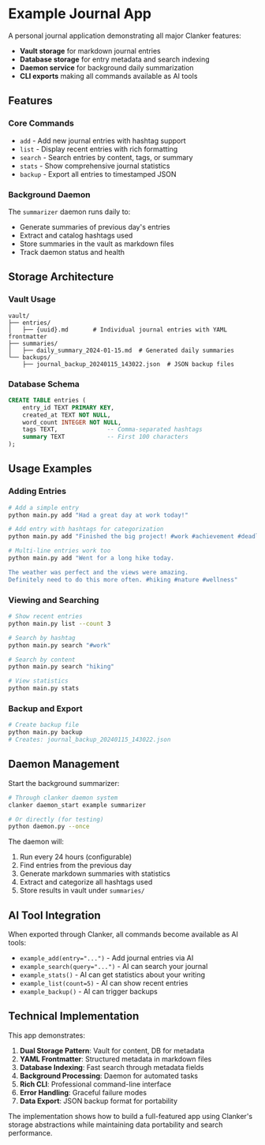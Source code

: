 # Example Journal App

A personal journal application demonstrating all major Clanker features:
- **Vault storage** for markdown journal entries 
- **Database storage** for entry metadata and search indexing
- **Daemon service** for background daily summarization
- **CLI exports** making all commands available as AI tools

## Features

### Core Commands
- `add` - Add new journal entries with hashtag support
- `list` - Display recent entries with rich formatting
- `search` - Search entries by content, tags, or summary
- `stats` - Show comprehensive journal statistics  
- `backup` - Export all entries to timestamped JSON

### Background Daemon
The `summarizer` daemon runs daily to:
- Generate summaries of previous day's entries
- Extract and catalog hashtags used
- Store summaries in the vault as markdown files
- Track daemon status and health

## Storage Architecture

### Vault Usage
```
vault/
├── entries/
│   ├── {uuid}.md       # Individual journal entries with YAML frontmatter
├── summaries/
│   ├── daily_summary_2024-01-15.md  # Generated daily summaries
└── backups/
    ├── journal_backup_20240115_143022.json  # JSON backup files
```

### Database Schema
```sql
CREATE TABLE entries (
    entry_id TEXT PRIMARY KEY,
    created_at TEXT NOT NULL,
    word_count INTEGER NOT NULL,
    tags TEXT,              -- Comma-separated hashtags
    summary TEXT            -- First 100 characters
);
```

## Usage Examples

### Adding Entries
```bash
# Add a simple entry
python main.py add "Had a great day at work today!"

# Add entry with hashtags for categorization
python main.py add "Finished the big project! #work #achievement #deadline"

# Multi-line entries work too
python main.py add "Went for a long hike today.

The weather was perfect and the views were amazing. 
Definitely need to do this more often. #hiking #nature #wellness"
```

### Viewing and Searching
```bash
# Show recent entries
python main.py list --count 3

# Search by hashtag
python main.py search "#work"

# Search by content
python main.py search "hiking"

# View statistics
python main.py stats
```

### Backup and Export
```bash
# Create backup file
python main.py backup
# Creates: journal_backup_20240115_143022.json
```

## Daemon Management

Start the background summarizer:
```bash
# Through clanker daemon system
clanker daemon_start example summarizer

# Or directly (for testing)
python daemon.py --once
```

The daemon will:
1. Run every 24 hours (configurable)
2. Find entries from the previous day
3. Generate markdown summaries with statistics
4. Extract and categorize all hashtags used
5. Store results in vault under `summaries/`

## AI Tool Integration

When exported through Clanker, all commands become available as AI tools:

- `example_add(entry="...")` - Add journal entries via AI
- `example_search(query="...")` - AI can search your journal
- `example_stats()` - AI can get statistics about your writing
- `example_list(count=5)` - AI can show recent entries
- `example_backup()` - AI can trigger backups

## Technical Implementation

This app demonstrates:

1. **Dual Storage Pattern**: Vault for content, DB for metadata
2. **YAML Frontmatter**: Structured metadata in markdown files  
3. **Database Indexing**: Fast search through metadata fields
4. **Background Processing**: Daemon for automated tasks
5. **Rich CLI**: Professional command-line interface
6. **Error Handling**: Graceful failure modes
7. **Data Export**: JSON backup format for portability

The implementation shows how to build a full-featured app using Clanker's storage abstractions while maintaining data portability and search performance.